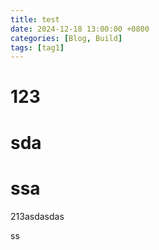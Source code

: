 ```yaml
---
title: test
date: 2024-12-18 13:00:00 +0800
categories: [Blog, Build]
tags: [tag1]
---
```



# 123
# sda
#  ssa
213asdasdas

ss

